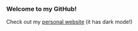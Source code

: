 ### Welcome to my GitHub! 
Check out my [personal website](https://rodonguyen.dev/) (it has dark mode!)  
<!--Connect with me: [LinkedIn](https://www.linkedin.com/in/rodonguyen/)  
Interesting job? [My resume](https://rodonguyen.dev/resume)  
-->

<!--  [![Rodo's GitHub stats](https://github-readme-stats.vercel.app/api?username=rodonguyen&count_private=true&show_icons=true&theme=algolia)](https://www.linkedin.com/in/rodonguyen/) 
<a href="https://rodonguyen.dev">
<img src="https://github.com/rodonguyen/github-stats/blob/master/generated/overview.svg#gh-dark-mode-only" />
<img src="https://github.com/rodonguyen/github-stats/blob/master/generated/languages.svg#gh-dark-mode-only" />
</a>   
 -->



